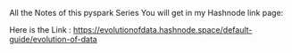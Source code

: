 All the Notes of this pyspark Series You will get in my Hashnode link page:

Here is the Link : https://evolutionofdata.hashnode.space/default-guide/evolution-of-data

